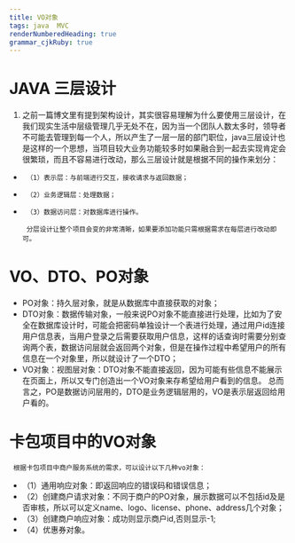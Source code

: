```yaml
---
title: VO对象
tags: java  MVC
renderNumberedHeading: true
grammar_cjkRuby: true
---
```



# JAVA 三层设计
   1.  之前一篇博文里有提到架构设计，其实很容易理解为什么要使用三层设计，在我们现实生活中层级管理几乎无处不在，因为当一个团队人数太多时，领导者不可能去管理到每一个人，所以产生了一层一层的部门职位，java三层设计也是这样的一个思想，当项目较大业务功能较多时如果融合到一起去实现肯定会很繁琐，而且不容易进行改动，那么三层设计就是根据不同的操作来划分：
 -      （1）表示层：与前端进行交互，接收请求与返回数据；
 - 		（2）业务逻辑层：处理数据；
 - 		（3）数据访问层：对数据库进行操作。

		分层设计让整个项目会变的非常清晰，如果要添加功能只需根据需求在每层进行改动即可。
# VO、DTO、PO对象
 - PO对象：持久层对象，就是从数据库中直接获取的对象；
 - DTO对象：数据传输对象，一般来说PO对象不能直接进行处理，比如为了安全在数据库设计时，可能会把密码单独设计一个表进行处理，通过用户id连接用户信息表，当用户登录之后需要获取用户信息，这样的话查询时需要分别查询两个表，数据访问层就会返回两个对象，但是在操作过程中希望用户的所有信息在一个对象里，所以就设计了一个DTO；
 - VO对象：视图层对象：DTO对象不能直接返回，因为可能有些信息不能展示在页面上，所以又专门创造出一个VO对象来存希望给用户看到的信息。
   总而言之，PO是数据访问层用的，DTO是业务逻辑层用的，VO是表示层返回给用户看的。
 # 卡包项目中的VO对象
     根据卡包项目中商户服务系统的需求，可以设计以下几种vo对象：

 - （1）通用响应对象：即返回响应的错误码和错误信息；
 - 	（2）创建商户请求对象：不同于商户的PO对象，展示数据可以不包括id及是否审核，所以可以定义name、logo、license、phone、address几个对象；
 - 	（3）创建商户响应对象：成功则显示商户id,否则显示-1;
 - 	（4）优惠券对象。